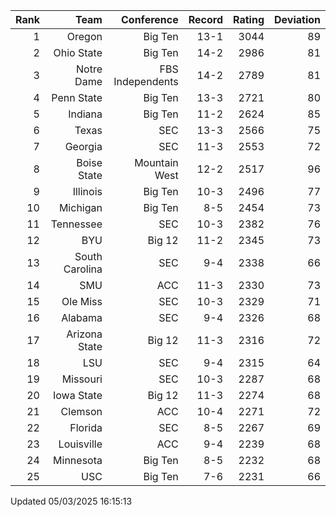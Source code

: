 | Rank  | Team                 | Conference           | Record   | Rating | Deviation |
| ---:  | ---:                 | ---:                 | ---:     | ---:   | ---:      |
| 1     | Oregon               | Big Ten              | 13-1     | 3044   | 89        |
| 2     | Ohio State           | Big Ten              | 14-2     | 2986   | 81        |
| 3     | Notre Dame           | FBS Independents     | 14-2     | 2789   | 81        |
| 4     | Penn State           | Big Ten              | 13-3     | 2721   | 80        |
| 5     | Indiana              | Big Ten              | 11-2     | 2624   | 85        |
| 6     | Texas                | SEC                  | 13-3     | 2566   | 75        |
| 7     | Georgia              | SEC                  | 11-3     | 2553   | 72        |
| 8     | Boise State          | Mountain West        | 12-2     | 2517   | 96        |
| 9     | Illinois             | Big Ten              | 10-3     | 2496   | 77        |
| 10    | Michigan             | Big Ten              | 8-5      | 2454   | 73        |
| 11    | Tennessee            | SEC                  | 10-3     | 2382   | 76        |
| 12    | BYU                  | Big 12               | 11-2     | 2345   | 73        |
| 13    | South Carolina       | SEC                  | 9-4      | 2338   | 66        |
| 14    | SMU                  | ACC                  | 11-3     | 2330   | 73        |
| 15    | Ole Miss             | SEC                  | 10-3     | 2329   | 71        |
| 16    | Alabama              | SEC                  | 9-4      | 2326   | 68        |
| 17    | Arizona State        | Big 12               | 11-3     | 2316   | 72        |
| 18    | LSU                  | SEC                  | 9-4      | 2315   | 64        |
| 19    | Missouri             | SEC                  | 10-3     | 2287   | 68        |
| 20    | Iowa State           | Big 12               | 11-3     | 2274   | 68        |
| 21    | Clemson              | ACC                  | 10-4     | 2271   | 72        |
| 22    | Florida              | SEC                  | 8-5      | 2267   | 69        |
| 23    | Louisville           | ACC                  | 9-4      | 2239   | 68        |
| 24    | Minnesota            | Big Ten              | 8-5      | 2232   | 68        |
| 25    | USC                  | Big Ten              | 7-6      | 2231   | 66        |

Updated 05/03/2025 16:15:13
